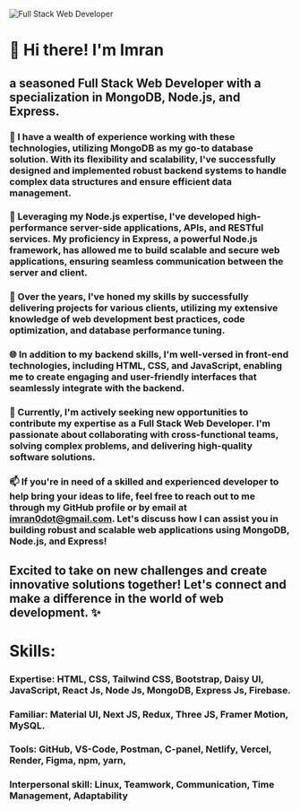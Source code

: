
![Full Stack Web Developer](https://i.ibb.co/nQhP1xT/wallpaperflare-com-wallpaper.jpg)

# 👋 Hi there! I'm Imran
##  a seasoned Full Stack Web Developer with a specialization in MongoDB, Node.js, and Express.
### 💼 I have a wealth of experience working with these technologies, utilizing MongoDB as my go-to database solution. With its flexibility and scalability, I've successfully designed and implemented robust backend systems to handle complex data structures and ensure efficient data management.

### 🚀 Leveraging my Node.js expertise, I've developed high-performance server-side applications, APIs, and RESTful services. My proficiency in Express, a powerful Node.js framework, has allowed me to build scalable and secure web applications, ensuring seamless communication between the server and client.

### 💪 Over the years, I've honed my skills by successfully delivering projects for various clients, utilizing my extensive knowledge of web development best practices, code optimization, and database performance tuning.

### 🌐 In addition to my backend skills, I'm well-versed in front-end technologies, including HTML, CSS, and JavaScript, enabling me to create engaging and user-friendly interfaces that seamlessly integrate with the backend.

### 🌟 Currently, I'm actively seeking new opportunities to contribute my expertise as a Full Stack Web Developer. I'm passionate about collaborating with cross-functional teams, solving complex problems, and delivering high-quality software solutions.

### 📫 If you're in need of a skilled and experienced developer to help bring your ideas to life, feel free to reach out to me through my GitHub profile or by email at imran0dot@gmail.com. Let's discuss how I can assist you in building robust and scalable web applications using MongoDB, Node.js, and Express!

## Excited to take on new challenges and create innovative solutions together! Let's connect and make a difference in the world of web development. ✨

# Skills: 

### Expertise: HTML, CSS, Tailwind CSS, Bootstrap, Daisy UI, JavaScript, React Js, Node Js, MongoDB, Express Js, Firebase. 
### Familiar: Material UI, Next JS, Redux, Three JS,  Framer Motion, MySQL. 
### Tools: GitHub, VS-Code, Postman, C-panel,  Netlify, Vercel, Render, Figma, npm, yarn,
### Interpersonal skill: Linux, Teamwork, Communication, Time Management, Adaptability
